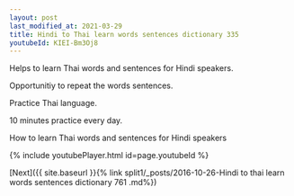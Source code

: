 ```yaml
---
layout: post
last_modified_at: 2021-03-29
title: Hindi to Thai learn words sentences dictionary 335 
youtubeId: KIEI-Bm3Oj8
---
```

 
 
Helps to learn Thai words and sentences for Hindi speakers.

Opportunitiy to repeat the words sentences. 

Practice Thai language. 
 
10 minutes practice every day. 
 
How to learn Thai words and sentences for Hindi speakers 
 
{% include youtubePlayer.html id=page.youtubeId %}
 
 
[Next]({{ site.baseurl }}{% link  split1/_posts/2016-10-26-Hindi to thai learn words sentences dictionary 761 .md%})
 
